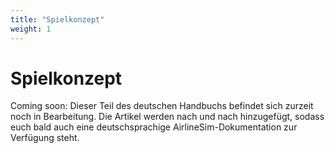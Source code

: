 ```yaml
---
title: "Spielkonzept"
weight: 1
---
```


# Spielkonzept

Coming soon: Dieser Teil des deutschen Handbuchs befindet sich zurzeit noch in Bearbeitung. Die Artikel werden nach und nach hinzugefügt, sodass euch bald auch eine deutschsprachige AirlineSim-Dokumentation zur Verfügung steht.
